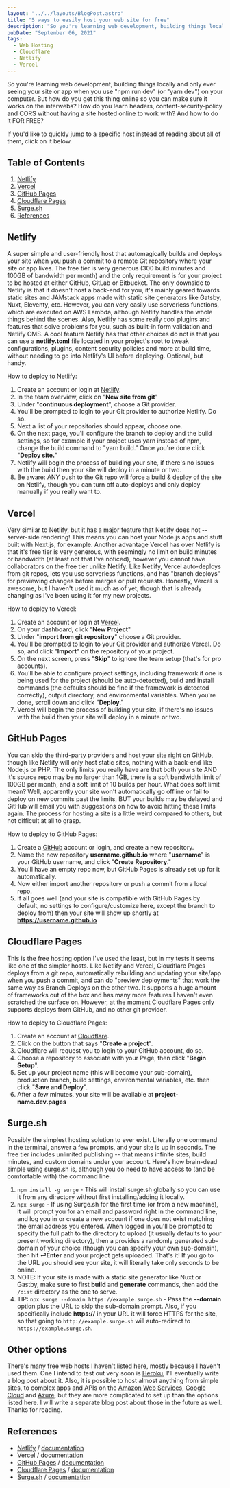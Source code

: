 ```yaml
---
layout: "../../layouts/BlogPost.astro"
title: "5 ways to easily host your web site for free"
description: "So you're learning web development, building things locally and only ever seeing your site or app when you run it on your computer. But how do you get this thing online so you can make sure it works on the interwebs? How do you learn headers, content-security-policy and CORS without having a site hosted online to work with? And how to do it FOR FREE?"
pubDate: "September 06, 2021"
tags:
  - Web Hosting
  - Cloudflare
  - Netlify
  - Vercel
---
```


So you're learning web development, building things locally and only ever seeing your site or app when you use "npm run dev" (or "yarn dev") on your computer. But how do you get this thing online so you can make sure it works on the interwebs? How do you learn headers, content-security-policy and CORS without having a site hosted online to work with? And how to do it FOR FREE?

If you'd like to quickly jump to a specific host instead of reading about all of them, click on it below.

## Table of Contents

1. [Netlify](#netlify)
2. [Vercel](#vercel)
3. [GitHub Pages](#github)
4. [Cloudflare Pages](#cloudflare)
5. [Surge.sh](#surge)
6. [References](#ref)

<div id='netlify'/>

## Netlify

A super simple and user-friendly host that automagically builds and deploys your site when you push a commit to a remote Git repository where your site or app lives. The free tier is very generous (300 build minutes and 100GB of bandwidth per month) and the only requirement is for your project to be hosted at either GitHub, GitLab or Bitbucket. The only downside to Netlify is that it doesn't host a back-end for you, it's mainly geared towards static sites and JAMstack apps made with static site generators like Gatsby, Nuxt, Eleventy, etc. However, you can very easily use serverless functions, which are executed on AWS Lambda, although Netlify handles the whole things behind the scenes. Also, Netlify has some really cool plugins and features that solve problems for you, such as built-in form validation and Netlify CMS. A cool feature Netlify has that other choices do not is that you can use a **netlify.toml** file located in your project's root to tweak configurations, plugins, content security policies and more at build time, without needing to go into Netlify's UI before deploying. Optional, but handy.

How to deploy to Netlify:

1. Create an account or login at [Netlify](netlify.com).
2. In the team overview, click on "**New site from git**"
3. Under "**continuous deployment**", choose a Git provider.
4. You'll be prompted to login to your Git provider to authorize Netlify. Do so.
5. Next a list of your repositories should appear, choose one.
6. On the next page, you'll configure the branch to deploy and the build settings, so for example if your project uses yarn instead of npm, change the build command to "yarn build." Once you're done click "**Deploy site.**"
7. Netlify will begin the process of building your site, if there's no issues with the build then your site will deploy in a minute or two.
8. Be aware: ANY push to the Git repo will force a build & deploy of the site on Netlify, though you can turn off auto-deploys and only deploy manually if you really want to.

<div id='vercel'/>

## Vercel

Very similar to Netlify, but it has a major feature that Netlify does not -- server-side rendering! This means you can host your Node.js apps and stuff built with Next.js, for example. Another advantage Vercel has over Netlify is that it's free tier is very generous, with seemingly no limit on build minutes or bandwidth (at least not that I've noticed), however you cannot have collaborators on the free tier unlike Netlify. Like Netlify, Vercel auto-deploys from git repos, lets you use serverless functions, and has "branch deploys" for previewing changes before merges or pull requests. Honestly, Vercel is awesome, but I haven't used it much as of yet, though that is already changing as I've been using it for my new projects.

How to deploy to Vercel:

1. Create an account or login at [Vercel](https://vercel.com).
2. On your dashboard, click "**New Project**"
3. Under "**import from git repository**" choose a Git provider.
4. You'll be prompted to login to your Git provider and authorize Vercel. Do so, and click "**Import**" on the repository of your project.
5. On the next screen, press "**Skip**" to ignore the team setup (that's for pro accounts).
6. You'll be able to configure project settings, including framework if one is being used for the project (should be auto-detected), build and install commands (the defaults should be fine if the framework is detected correctly), output directory, and environmental variables. When you're done, scroll down and click "**Deploy**."
7. Vercel will begin the process of building your site, if there's no issues with the build then your site will deploy in a minute or two.

<div id='github'/>

## GitHub Pages

You can skip the third-party providers and host your site right on GitHub, though like Netlify will only host static sites, nothing with a back-end like Node.js or PHP. The only limits you really have are that both your site AND it's source repo may be no larger than 1GB, there is a soft bandwidth limit of 100GB per month, and a soft limit of 10 builds per hour. What does soft limit mean? Well, apparently your site won't automatically go offline or fail to deploy on new commits past the limits, BUT your builds may be delayed and GitHub will email you with suggestions on how to avoid hitting these limits again. The process for hosting a site is a little weird compared to others, but not difficult at all to grasp.

How to deploy to GitHub Pages:

1. Create a [GitHub](https://github.com) account or login, and create a new repository.
2. Name the new repository **username.github.io** where "**username**" is your GitHub username, and click "**Create Repository**."
3. You'll have an empty repo now, but GitHub Pages is already set up for it automatically.
4. Now either import another repository or push a commit from a local repo.
5. If all goes well (and your site is compatible with GitHub Pages by default, no settings to configure/customize here, except the branch to deploy from) then your site will show up shortly at **https://username.github.io**

<div id='cloudflare'/>

## Cloudflare Pages

This is the free hosting option I've used the least, but in my tests it seems like one of the simpler hosts. Like Netlify and Vercel, Cloudflare Pages deploys from a git repo, automatically rebuilding and updating your site/app when you push a commit, and can do "preview deployments" that work the same way as Branch Deploys on the other two. It supports a huge amount of frameworks out of the box and has many more features I haven't even scratched the surface on. However, at the moment Cloudflare Pages only supports deploys from GitHub, and no other git provider.

How to deploy to Cloudflare Pages:

1. Create an account at [Cloudflare](https://pages.cloudflare.com).
2. Click on the button that says "**Create a project**".
3. Cloudflare will request you to login to your GitHub account, do so.
4. Choose a repository to associate with your Page, then click "**Begin Setup**".
5. Set up your project name (this will become your sub-domain), production branch, build settings, environmental variables, etc. then click "**Save and Deploy**".
6. After a few minutes, your site will be available at **project-name.dev.pages**

<div id='surge'/>

## Surge.sh

Possibly the simplest hosting solution to ever exist. Literally one command in the terminal, answer a few prompts, and your site is up in seconds. The free tier includes unlimited publishing -- that means infinite sites, build minutes, and custom domains under your account. Here's how brain-dead simple using surge.sh is, although you do need to have access to (and be comfortable with) the command line.

1. `npm install -g surge` - This will install surge.sh globally so you can use it from any directory without first installing/adding it locally.
2. `npx surge` - If using Surge.sh for the first time (or from a new machine), it will prompt you for an email and password right in the command line, and log you in or create a new account if one does not exist matching the email address you entered. When logged in you'll be prompted to specify the full path to the directory to upload (it usually defaults to your present working directory), then a provides a randomly generated sub-domain of your choice (though you can specify your own sub-domain), then hit **⏎Enter** and your project gets uploaded. That's it! If you go to the URL you should see your site, it will literally take only seconds to be online.
3. NOTE: If your site is made with a static site generator like Nuxt or Gastby, make sure to first **build** and **generate** commands, then add the `/dist` directory as the one to serve.
4. TIP: `npx surge --domain https://example.surge.sh` - Pass the **--domain** option plus the URL to skip the sub-domain prompt. Also, if you specifically include **https://** in your URL it will force HTTPS for the site, so that going to `http://example.surge.sh` will auto-redirect to `https://example.surge.sh`.

## Other options

There's many free web hosts I haven't listed here, mostly because I haven't used them. One I intend to test out very soon is [Heroku](https://heroku.com), I'll eventually write a blog post about it. Also, it is possible to host almost anything from simple sites, to complex apps and APIs on the [Amazon Web Services](https://aws.amazon.com), [Google Cloud](https://cloud.google.com) and [Azure](https://azure.microsoft.com), but they are more complicated to set up than the options listed here. I will write a separate blog post about those in the future as well. Thanks for reading.

<div id='ref'/>

## References

- [Netlify](https://netlify.com) / [documentation](https://docs.netlify.com)
- [Vercel](https://vercel.com) / [documentation](https://vercel.com/docs)
- [GitHub Pages](https://pages.github.com) / [documentation](https://docs.github.com/en/pages)
- [Cloudflare Pages](https://pages.cloudflare.com) / [documentation](https://developers.cloudflare.com/pages)
- [Surge.sh](https://surge.sh) / [documentation](https://surge.sh/help)
